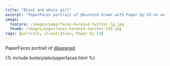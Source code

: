 ```yaml
---
title: "Black and white girl"
excerpt: "PaperFaces portrait of @karensd drawn with Paper by 53 on an iPad."
image: 
  feature: /images/paperfaces-karensd-twitter-lg.jpg
  thumb: /images/paperfaces-karensd-twitter-150.jpg
tags: [portrait, illustration, Paper by 53]
---
```


PaperFaces portrait of [@karensd](http://twitter.com/karensd).

{% include boilerplate/paperfaces.html %}